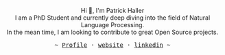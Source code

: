 <p align="center">
  Hi 🤗, I'm Patrick Haller
  </br>
  I am a PhD Student and currently deep diving
  into the field of Natural Language Processing.</br>
  In the mean time, I am looking to contribute to great Open Source projects.
  
  <p align="center"><samp> ~
   <a href="https://github.com/HallerPatrick">Profile</a>
   ·
   <a href="https://hallerpatrick.github.io">website</a>
   ·
   <a href="https://linkedin.com/in/patrick-haller-651493126">linkedin</a>
   ~ </samp><br><br>
   
  </p>
</p>
